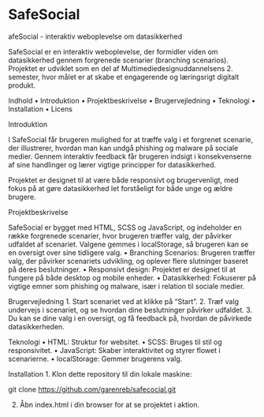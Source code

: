 # SafeSocial

afeSocial - interaktiv weboplevelse om datasikkerhed

SafeSocial er en interaktiv weboplevelse, der formidler viden om datasikkerhed gennem forgrenede scenarier (branching scenarios). Projektet er udviklet som en del af Multimediedesignuddannelsens 2. semester, hvor målet er at skabe et engagerende og læringsrigt digitalt produkt.

Indhold • Introduktion • Projektbeskrivelse • Brugervejledning • Teknologi • Installation • Licens

Introduktion

I SafeSocial får brugeren mulighed for at træffe valg i et forgrenet scenarie, der illustrerer, hvordan man kan undgå phishing og malware på sociale medier. Gennem interaktiv feedback får brugeren indsigt i konsekvenserne af sine handlinger og lærer vigtige principper for datasikkerhed.

Projektet er designet til at være både responsivt og brugervenligt, med fokus på at gøre datasikkerhed let forståeligt for både unge og ældre brugere.

Projektbeskrivelse

SafeSocial er bygget med HTML, SCSS og JavaScript, og indeholder en række forgrenede scenarier, hvor brugeren træffer valg, der påvirker udfaldet af scenariet. Valgene gemmes i localStorage, så brugeren kan se en oversigt over sine tidligere valg. • Branching Scenarios: Brugeren træffer valg, der påvirker scenariets udvikling, og oplever flere slutninger baseret på deres beslutninger. • Responsivt design: Projektet er designet til at fungere på både desktop og mobile enheder. • Datasikkerhed: Fokuserer på vigtige emner som phishing og malware, især i relation til sociale medier.

Brugervejledning 1. Start scenariet ved at klikke på “Start”. 2. Træf valg undervejs i scenariet, og se hvordan dine beslutninger påvirker udfaldet. 3. Du kan se dine valg i en oversigt, og få feedback på, hvordan de påvirkede datasikkerheden.

Teknologi • HTML: Struktur for websitet. • SCSS: Bruges til stil og responsivitet. • JavaScript: Skaber interaktivitet og styrer flowet i scenarierne. • localStorage: Gemmer brugerens valg.

Installation 1. Klon dette repository til din lokale maskine:

git clone https://github.com/garenreb/safecocial.git

2.	Åbn index.html i din browser for at se projektet i aktion. 


